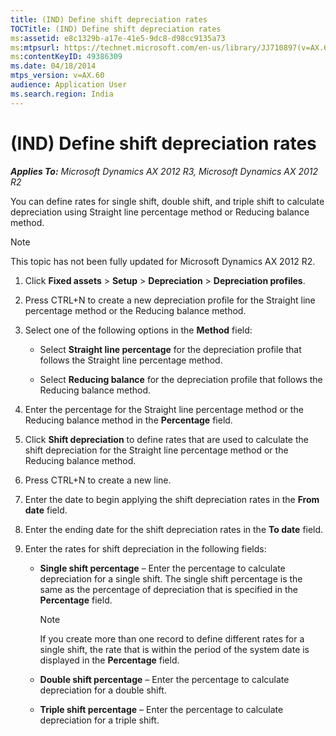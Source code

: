 ```yaml
---
title: (IND) Define shift depreciation rates
TOCTitle: (IND) Define shift depreciation rates
ms:assetid: e8c1329b-a17e-41e5-9dc8-d98cc9135a73
ms:mtpsurl: https://technet.microsoft.com/en-us/library/JJ710897(v=AX.60)
ms:contentKeyID: 49386309
ms.date: 04/18/2014
mtps_version: v=AX.60
audience: Application User
ms.search.region: India
---
```


# (IND) Define shift depreciation rates 


_**Applies To:** Microsoft Dynamics AX 2012 R3, Microsoft Dynamics AX 2012 R2_

You can define rates for single shift, double shift, and triple shift to calculate depreciation using Straight line percentage method or Reducing balance method.


> [!NOTE]
> <P>This topic has not been fully updated for Microsoft Dynamics AX 2012 R2.</P>



1.  Click **Fixed assets** \> **Setup** \> **Depreciation** \> **Depreciation profiles**.

2.  Press CTRL+N to create a new depreciation profile for the Straight line percentage method or the Reducing balance method.

3.  Select one of the following options in the **Method** field:
    
      - Select **Straight line percentage** for the depreciation profile that follows the Straight line percentage method.
    
      - Select **Reducing balance** for the depreciation profile that follows the Reducing balance method.

4.  Enter the percentage for the Straight line percentage method or the Reducing balance method in the **Percentage** field.

5.  Click **Shift depreciation** to define rates that are used to calculate the shift depreciation for the Straight line percentage method or the Reducing balance method.

6.  Press CTRL+N to create a new line.

7.  Enter the date to begin applying the shift depreciation rates in the **From date** field.

8.  Enter the ending date for the shift depreciation rates in the **To date** field.

9.  Enter the rates for shift depreciation in the following fields:
    
      - **Single shift percentage** – Enter the percentage to calculate depreciation for a single shift. The single shift percentage is the same as the percentage of depreciation that is specified in the **Percentage** field.
        

        > [!NOTE]
        > <P>If you create more than one record to define different rates for a single shift, the rate that is within the period of the system date is displayed in the <STRONG>Percentage</STRONG> field.</P>

    
      - **Double shift percentage** – Enter the percentage to calculate depreciation for a double shift.
    
      - **Triple shift percentage** – Enter the percentage to calculate depreciation for a triple shift.

  


